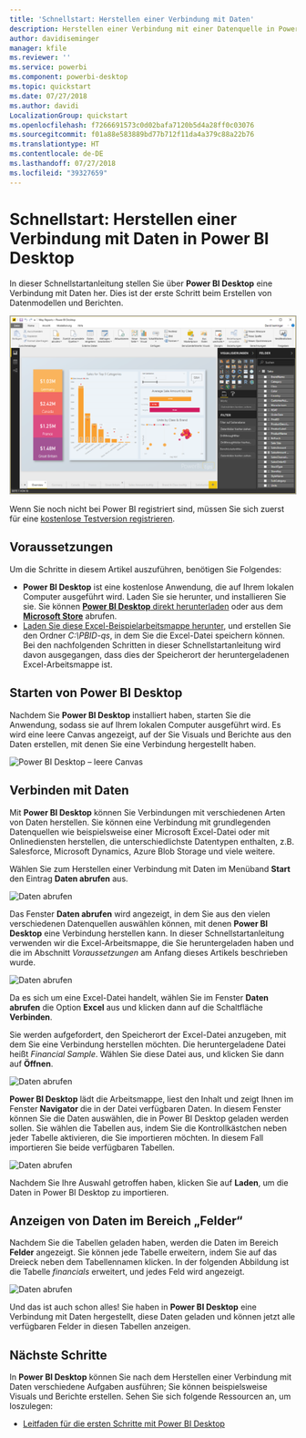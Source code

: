 ```yaml
---
title: 'Schnellstart: Herstellen einer Verbindung mit Daten'
description: Herstellen einer Verbindung mit einer Datenquelle in Power BI Desktop
author: davidiseminger
manager: kfile
ms.reviewer: ''
ms.service: powerbi
ms.component: powerbi-desktop
ms.topic: quickstart
ms.date: 07/27/2018
ms.author: davidi
LocalizationGroup: quickstart
ms.openlocfilehash: f7266691573c0d02bafa7120b5d4a28ff0c03076
ms.sourcegitcommit: f01a88e583889bd77b712f11da4a379c88a22b76
ms.translationtype: HT
ms.contentlocale: de-DE
ms.lasthandoff: 07/27/2018
ms.locfileid: "39327659"
---
```

# <a name="quickstart-connect-to-data-in-power-bi-desktop"></a>Schnellstart: Herstellen einer Verbindung mit Daten in Power BI Desktop

In dieser Schnellstartanleitung stellen Sie über **Power BI Desktop** eine Verbindung mit Daten her. Dies ist der erste Schritt beim Erstellen von Datenmodellen und Berichten.

![Power BI Desktop](media/desktop-what-is-desktop/what-is-desktop_01.png)

Wenn Sie noch nicht bei Power BI registriert sind, müssen Sie sich zuerst für eine [kostenlose Testversion registrieren](https://app.powerbi.com/signupredirect?pbi_source=web).

## <a name="prerequisites"></a>Voraussetzungen

Um die Schritte in diesem Artikel auszuführen, benötigen Sie Folgendes:
* **Power BI Desktop** ist eine kostenlose Anwendung, die auf Ihrem lokalen Computer ausgeführt wird. Laden Sie sie herunter, und installieren Sie sie. Sie können [**Power BI Desktop** direkt herunterladen](https://powerbi.microsoft.com/desktop) oder aus dem [**Microsoft Store**](http://aka.ms/pbidesktopstore) abrufen.
* [Laden Sie diese Excel-Beispielarbeitsmappe herunter](http://go.microsoft.com/fwlink/?LinkID=521962), und erstellen Sie den Ordner *C:\PBID-qs*, in dem Sie die Excel-Datei speichern können. Bei den nachfolgenden Schritten in dieser Schnellstartanleitung wird davon ausgegangen, dass dies der Speicherort der heruntergeladenen Excel-Arbeitsmappe ist.

## <a name="launch-power-bi-desktop"></a>Starten von Power BI Desktop

Nachdem Sie **Power BI Desktop** installiert haben, starten Sie die Anwendung, sodass sie auf Ihrem lokalen Computer ausgeführt wird. Es wird eine leere Canvas angezeigt, auf der Sie Visuals und Berichte aus den Daten erstellen, mit denen Sie eine Verbindung hergestellt haben. 

![Power BI Desktop – leere Canvas](media/desktop-quickstart-connect-to-data/qs-connect-data_01.png)

## <a name="connect-to-data"></a>Verbinden mit Daten

Mit **Power BI Desktop** können Sie Verbindungen mit verschiedenen Arten von Daten herstellen. Sie können eine Verbindung mit grundlegenden Datenquellen wie beispielsweise einer Microsoft Excel-Datei oder mit Onlinediensten herstellen, die unterschiedlichste Datentypen enthalten, z.B. Salesforce, Microsoft Dynamics, Azure Blob Storage und viele weitere. 

Wählen Sie zum Herstellen einer Verbindung mit Daten im Menüband **Start** den Eintrag **Daten abrufen** aus.

![Daten abrufen](media/desktop-quickstart-connect-to-data/qs-connect-data_02.png)

Das Fenster **Daten abrufen** wird angezeigt, in dem Sie aus den vielen verschiedenen Datenquellen auswählen können, mit denen **Power BI Desktop** eine Verbindung herstellen kann. In dieser Schnellstartanleitung verwenden wir die Excel-Arbeitsmappe, die Sie heruntergeladen haben und die im Abschnitt *Voraussetzungen* am Anfang dieses Artikels beschrieben wurde. 

![Daten abrufen](media/desktop-quickstart-connect-to-data/qs-connect-data_03.png)

Da es sich um eine Excel-Datei handelt, wählen Sie im Fenster **Daten abrufen** die Option **Excel** aus und klicken dann auf die Schaltfläche **Verbinden**.

Sie werden aufgefordert, den Speicherort der Excel-Datei anzugeben, mit dem Sie eine Verbindung herstellen möchten. Die heruntergeladene Datei heißt *Financial Sample*. Wählen Sie diese Datei aus, und klicken Sie dann auf **Öffnen**.

![Daten abrufen](media/desktop-quickstart-connect-to-data/qs-connect-data_04.png)

**Power BI Desktop** lädt die Arbeitsmappe, liest den Inhalt und zeigt Ihnen im Fenster **Navigator** die in der Datei verfügbaren Daten. In diesem Fenster können Sie die Daten auswählen, die in Power BI Desktop geladen werden sollen. Sie wählen die Tabellen aus, indem Sie die Kontrollkästchen neben jeder Tabelle aktivieren, die Sie importieren möchten. In diesem Fall importieren Sie beide verfügbaren Tabellen.

![Daten abrufen](media/desktop-quickstart-connect-to-data/qs-connect-data_05.png)

Nachdem Sie Ihre Auswahl getroffen haben, klicken Sie auf **Laden**, um die Daten in Power BI Desktop zu importieren.

## <a name="view-data-in-the-fields-pane"></a>Anzeigen von Daten im Bereich „Felder“

Nachdem Sie die Tabellen geladen haben, werden die Daten im Bereich **Felder** angezeigt. Sie können jede Tabelle erweitern, indem Sie auf das Dreieck neben dem Tabellennamen klicken. In der folgenden Abbildung ist die Tabelle *financials* erweitert, und jedes Feld wird angezeigt. 

![Daten abrufen](media/desktop-quickstart-connect-to-data/qs-connect-data_06.png)

Und das ist auch schon alles! Sie haben in **Power BI Desktop** eine Verbindung mit Daten hergestellt, diese Daten geladen und können jetzt alle verfügbaren Felder in diesen Tabellen anzeigen.


## <a name="next-steps"></a>Nächste Schritte
In **Power BI Desktop** können Sie nach dem Herstellen einer Verbindung mit Daten verschiedene Aufgaben ausführen; Sie können beispielsweise Visuals und Berichte erstellen. Sehen Sie sich folgende Ressourcen an, um loszulegen:

* [Leitfaden für die ersten Schritte mit Power BI Desktop](desktop-getting-started.md)


